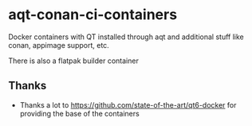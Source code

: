 # aqt-conan-ci-containers
Docker containers with QT installed through aqt and additional stuff like conan, appimage support, etc.

There is also a flatpak builder container


## Thanks
- Thanks a lot to https://github.com/state-of-the-art/qt6-docker for providing the base of the containers
